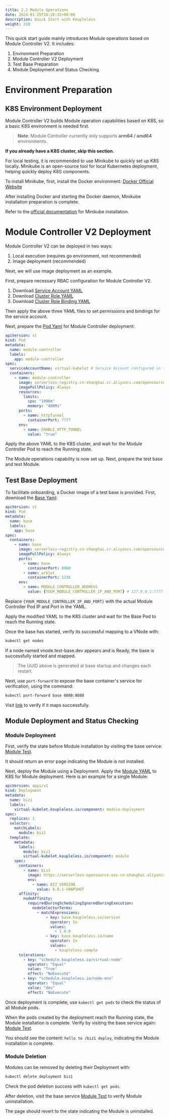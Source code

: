 ```yaml
---
title: 2.2 Module Operations
date: 2024-01-25T10:28:32+08:00
description: Quick Start with Koupleless
weight: 210
---
```


This quick start guide mainly introduces Module operations based on Module Controller V2. It includes:

1. Environment Preparation
2. Module Controller V2 Deployment
3. Test Base Preparation
4. Module Deployment and Status Checking

# Environment Preparation

## K8S Environment Deployment

Module Controller V2 builds Module operation capabilities based on K8S, so a basic K8S environment is needed first.

> **Note**: Module Controller currently only supports **arm64 / amd64** environments.

**If you already have a K8S cluster, skip this section.**

For local testing, it is recommended to use Minikube to quickly set up K8S locally. Minikube is an open-source tool for local Kubernetes deployment, helping quickly deploy K8S components.

To install Minikube, first, install the Docker environment: [Docker Official Website](https://www.docker.com/get-started/)

After installing Docker and starting the Docker daemon, Minikube installation preparation is complete.

Refer to the [official documentation](https://minikube.sigs.k8s.io/docs/start/?arch=%2Fmacos%2Farm64%2Fstable%2Fbinary+download) for Minikube installation.

# Module Controller V2 Deployment

Module Controller V2 can be deployed in two ways:
1. Local execution (requires go environment, not recommended)
2. Image deployment (recommended)

Next, we will use image deployment as an example.

First, prepare necessary RBAC configuration for Module Controller V2.

1. Download [Service Account YAML](https://github.com/koupleless/module-controller/blob/main/samples/rbac/base_service_account.yaml)
2. Download [Cluster Role YAML](https://github.com/koupleless/module-controller/blob/main/samples/rbac/base_service_account_cluster_role.yaml)
3. Download [Cluster Role Binding YAML](https://github.com/koupleless/module-controller/blob/main/samples/rbac/base_service_account_cluster_role_binding.yaml)

Then apply the above three YAML files to set permissions and bindings for the service account.

Next, prepare the [Pod Yaml](https://github.com/koupleless/module-controller/tree/main/example/quick-start/module-controller.yaml) for Module Controller deployment:

```yaml
apiVersion: v1
kind: Pod
metadata:
  name: module-controller
  labels:
    app: module-controller
spec:
  serviceAccountName: virtual-kubelet # Service Account configured in the previous step
  containers:
    - name: module-controller
      image: serverless-registry.cn-shanghai.cr.aliyuncs.com/opensource/release/module-controller-v2:v2.1.2
      imagePullPolicy: Always
      resources:
        limits:
          cpu: "1000m"
          memory: "400Mi"
      ports:
        - name: httpTunnel
          containerPort: 7777
      env:
        - name: ENABLE_HTTP_TUNNEL
          value: "true"
```

Apply the above YAML to the K8S cluster, and wait for the Module Controller Pod to reach the Running state.

The Module operations capability is now set up. Next, prepare the test base and test Module.

## Test Base Deployment

To facilitate onboarding, a Docker image of a test base is provided. First, download the [Base Yaml](https://github.com/koupleless/module-controller/tree/main/example/quick-start/base.yaml):

```yaml
apiVersion: v1
kind: Pod
metadata:
  name: base
  labels:
    app: base
spec:
  containers:
    - name: base
      image: serverless-registry.cn-shanghai.cr.aliyuncs.com/opensource/test/base-web:1.4.0 # Pre-packaged image, from https://github.com/koupleless/samples/blob/main/springboot-samples/web/tomcat/Dockerfile
      imagePullPolicy: Always
      ports:
        - name: base
          containerPort: 8080
        - name: arklet
          containerPort: 1238
      env:
        - name: MODULE_CONTROLLER_ADDRESS
          value: {YOUR_MODULE_CONTROLLER_IP_AND_PORT} # 127.0.0.1:7777
```

Replace `{YOUR_MODULE_CONTROLLER_IP_AND_PORT}` with the actual Module Controller Pod IP and Port in the YAML.

Apply the modified YAML to the K8S cluster and wait for the Base Pod to reach the Running state.

Once the base has started, verify its successful mapping to a VNode with:

```bash
kubectl get nodes
```

If a node named vnode.test-base.dev appears and is Ready, the base is successfully started and mapped.

> The UUID above is generated at base startup and changes each restart.

Next, use `port-forward` to expose the base container's service for verification, using the command:

```bash
kubectl port-forward base 8080:8080
```

Visit [link](http://localhost:8080/biz1) to verify if it maps successfully.

## Module Deployment and Status Checking

### Module Deployment

First, verify the state before Module installation by visiting the base service: [Module Test](http://localhost:8080/biz1).

It should return an error page indicating the Module is not installed.

Next, deploy the Module using a Deployment. Apply the [Module YAML](https://github.com/koupleless/module-controller/tree/main/example/quick-start/module.yaml) to K8S for Module deployment. Here is an example for a single Module:

```yaml
apiVersion: apps/v1
kind: Deployment
metadata:
  name: biz1
  labels:
    virtual-kubelet.koupleless.io/component: module-deployment
spec:
  replicas: 1
  selector:
    matchLabels:
      module: biz1
  template:
    metadata:
      labels:
        module: biz1
        virtual-kubelet.koupleless.io/component: module
    spec:
      containers:
        - name: biz1
          image: https://serverless-opensource.oss-cn-shanghai.aliyuncs.com/module-packages/stable/biz1-web-single-host-0.0.1-SNAPSHOT-ark-biz.jar
          env:
            - name: BIZ_VERSION
              value: 0.0.1-SNAPSHOT
      affinity:
        nodeAffinity:
          requiredDuringSchedulingIgnoredDuringExecution:
            nodeSelectorTerms:
              - matchExpressions:
                  - key: base.koupleless.io/version
                    operator: In
                    values:
                      - 1.0.0
                  - key: base.koupleless.io/name
                    operator: In
                    values:
                      - koupleless-sample
      tolerations:
        - key: "schedule.koupleless.io/virtual-node"
          operator: "Equal"
          value: "True"
          effect: "NoExecute"
        - key: "schedule.koupleless.io/node-env"
          operator: "Equal"
          value: "dev"
          effect: "NoExecute"
```

Once deployment is complete, use `kubectl get pods` to check the status of all Module pods.

When the pods created by the deployment reach the Running state, the Module installation is complete. Verify by visiting the base service again: [Module Test](http://localhost:8080/biz1).

You should see the content: `hello to /biz1 deploy`, indicating the Module installation is complete.

### Module Deletion

Modules can be removed by deleting their Deployment with:

```bash
kubectl delete deployment biz1
```

Check the pod deletion success with `kubectl get pods`.

After deletion, visit the base service [Module Test](http://localhost:8080/biz1) to verify Module uninstallation.

The page should revert to the state indicating the Module is uninstalled.  
